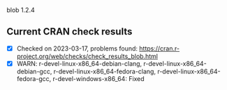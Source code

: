 blob 1.2.4

## Current CRAN check results

- [x] Checked on 2023-03-17, problems found: https://cran.r-project.org/web/checks/check_results_blob.html
- [x] WARN: r-devel-linux-x86_64-debian-clang, r-devel-linux-x86_64-debian-gcc, r-devel-linux-x86_64-fedora-clang, r-devel-linux-x86_64-fedora-gcc, r-devel-windows-x86_64: Fixed
